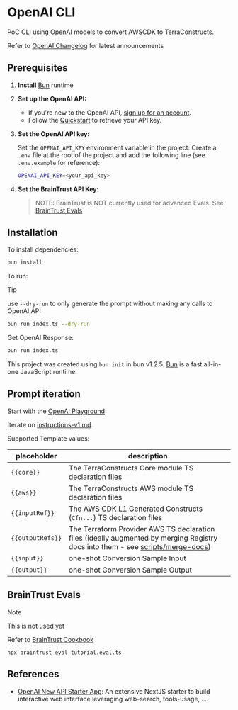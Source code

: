 # OpenAI CLI

PoC CLI using OpenAI models to convert AWSCDK to TerraConstructs.

Refer to [OpenAI Changelog](https://platform.openai.com/docs/changelog) for latest announcements

## Prerequisites

1. **Install** [Bun](https://bun.sh/) runtime

1. **Set up the OpenAI API:**

   - If you're new to the OpenAI API, [sign up for an account](https://platform.openai.com/signup).
   - Follow the [Quickstart](https://platform.openai.com/docs/quickstart) to retrieve your API key.

1. **Set the OpenAI API key:**

   Set the `OPENAI_API_KEY` environment variable in the project: Create a `.env` file at the root of the project and add the following line (see `.env.example` for reference):

   ```bash
   OPENAI_API_KEY=<your_api_key>
   ```

1. **Set the BrainTrust API Key:**

   > NOTE: BrainTrust is NOT currently used for advanced Evals. See [BrainTrust Evals](#braintrust-evals)

## Installation

To install dependencies:

```bash
bun install
```

To run:

>[!TIP]
> use `--dry-run` to only generate the prompt without making any calls to OpenAI API

```bash
bun run index.ts --dry-run
```

Get OpenAI Response:

```bash
bun run index.ts
```

This project was created using `bun init` in bun v1.2.5. [Bun](https://bun.sh) is a fast all-in-one JavaScript runtime.

## Prompt iteration

Start with the [OpenAI Playground](https://platform.openai.com/playground/prompts?models=gpt-4o-mini)

Iterate on [instructions-v1.md](./prompts/instructions-v1.md).

Supported Template values:

| placeholder    | description                                                         |
|----------------|---------------------------------------------------------------------|
| `{{core}}`       | The TerraConstructs Core module TS declaration files                |
| `{{aws}}`        | The TerraConstructs AWS module TS declaration files                 |
| `{{inputRef}}`   | The AWS CDK L1 Generated Constructs (`Cfn...`) TS declaration files |
| `{{outputRefs}}` | The Terraform Provider AWS TS declaration files (ideally augmented by merging Registry docs into them - see [scripts/merge-docs](../merge-docs/README.md)) |
| `{{input}}`      | one-shot Conversion Sample Input                                    |
| `{{output}}`     | one-shot Conversion Sample Output                                   |


## BrainTrust Evals

> [!NOTE]
> This is not used yet

Refer to [BrainTrust Cookbook](https://cookbook.openai.com/examples/custom-llm-as-a-judge)

```
npx braintrust eval tutorial.eval.ts
```

## References

- [OpenAI New API Starter App](https://github.com/openai/openai-responses-starter-app/tree/main): An extensive NextJS starter to build interactive web interface leveraging web-search, tools-usage, ....
